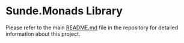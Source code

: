 # Sunde.Monads Library

Please refer to the main [README.md](https://github.com/SundeMarius/Monads) file in the repository for detailed information about this project.
